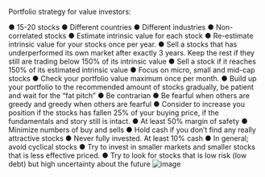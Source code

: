Portfolio strategy for value investors:

●	15-20 stocks
●	Different countries
●	Different industries
●	Non-correlated stocks
●	Estimate intrinsic value for each stock
●	Re-estimate intrinsic value for your stocks once per year. 
●	Sell a stocks that has underperformed its own market after exactly 3 years. Keep the rest if they still are trading below 150% of its intrinsic value
●	Sell a stock if it reaches 150% of its estimated intrinsic value
●	Focus on micro, small and mid-cap stocks
●	Check your portfolio value maximum once per month.
●	Build up your portfolio to the recommended amount of stocks gradually, be patient and wait for the “fat pitch”
●	Be contrarian
●	Be fearful when others are greedy and greedy when others are fearful
●	Consider to increase you position if the stocks has fallen 25% of your buying price, if the fundamentals and story still is intact.
●	At least 50% margin of safety
●	Minimize numbers of buy and sells
●	Hold cash if you don’t find any really attractive stocks
●	Never fully invested. At least 10% cash
●	In general; avoid cyclical stocks
●	Try to invest in smaller markets and smaller stocks that is less effective priced.
●	Try to look for stocks that is low risk (low debt) but high uncertainty about the future
![image](https://github.com/user-attachments/assets/d7821cd2-eef6-415c-bec5-ddb68858cdd1)
